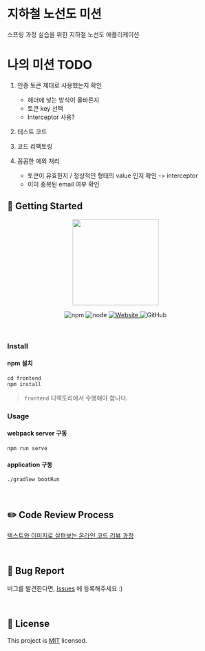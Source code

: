 # 지하철 노선도 미션
스프링 과정 실습을 위한 지하철 노선도 애플리케이션

# 나의 미션 TODO

1. 인증 토큰 제대로 사용했는지 확인
    - 헤더에 넣는 방식이 올바른지
    - 토큰 key 선택
    - Interceptor 사용?
    
2. 테스트 코드
    
3. 코드 리팩토링

4. 꼼꼼한 예외 처리
   - 토큰이 유효한지 / 정상적인 형태의 value 인지 확인 -> interceptor
   - 이미 중복된 email 여부 확인
   
## 🚀 Getting Started

<p align="center">
    <img width="200px;" src="https://raw.githubusercontent.com/woowacourse/atdd-subway-admin-frontend/master/images/main_logo.png"/>
</p>
<p align="center">
  <img alt="npm" src="https://img.shields.io/badge/npm-%3E%3D%205.5.0-blue">
  <img alt="node" src="https://img.shields.io/badge/node-%3E%3D%209.3.0-blue">
  <a href="https://techcourse.woowahan.com/c/Dr6fhku7" alt="woowacuorse subway">
    <img alt="Website" src="https://img.shields.io/website?url=https%3A%2F%2Fedu.nextstep.camp%2Fc%2FR89PYi5H">
  </a>
  <img alt="GitHub" src="https://img.shields.io/github/license/woowacourse/atdd-subway-path">
</p>

<br>

### Install
#### npm 설치
```
cd frontend
npm install
```
> `frontend` 디렉토리에서 수행해야 합니다.

### Usage
#### webpack server 구동
```
npm run serve
```
#### application 구동
```
./gradlew bootRun
```
<br>

## ✏️ Code Review Process
[텍스트와 이미지로 살펴보는 온라인 코드 리뷰 과정](https://github.com/next-step/nextstep-docs/tree/master/codereview)

<br>

## 🐞 Bug Report

버그를 발견한다면, [Issues](https://github.com/woowacourse/atdd-subway-path/issues) 에 등록해주세요 :)

<br>

## 📝 License

This project is [MIT](https://github.com/woowacourse/atdd-subway-path/blob/master/LICENSE) licensed.
